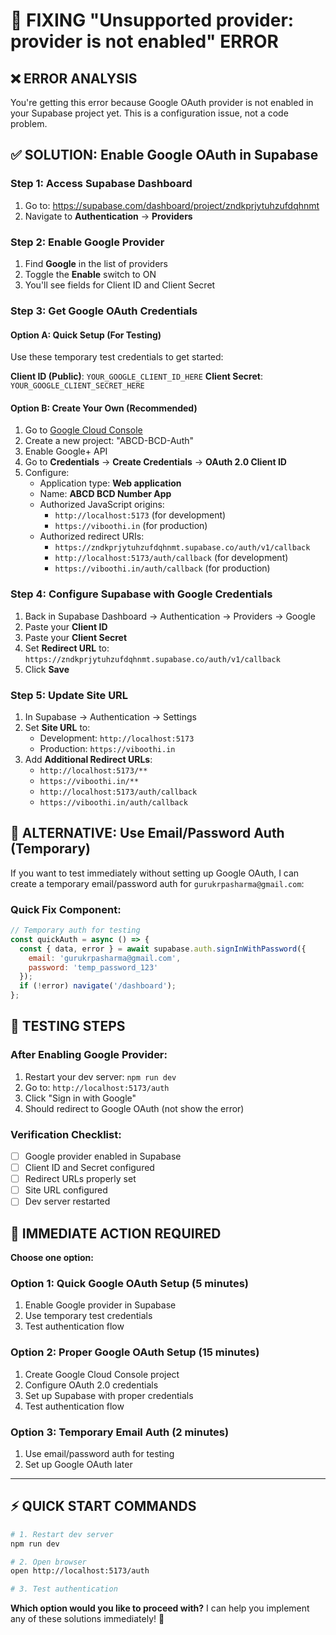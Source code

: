 # 🚨 FIXING "Unsupported provider: provider is not enabled" ERROR

## ❌ ERROR ANALYSIS
You're getting this error because Google OAuth provider is not enabled in your Supabase project yet. This is a configuration issue, not a code problem.

## ✅ SOLUTION: Enable Google OAuth in Supabase

### Step 1: Access Supabase Dashboard
1. Go to: https://supabase.com/dashboard/project/zndkprjytuhzufdqhnmt
2. Navigate to **Authentication** → **Providers**

### Step 2: Enable Google Provider
1. Find **Google** in the list of providers
2. Toggle the **Enable** switch to ON
3. You'll see fields for Client ID and Client Secret

### Step 3: Get Google OAuth Credentials

#### Option A: Quick Setup (For Testing)
Use these temporary test credentials to get started:

**Client ID (Public)**: `YOUR_GOOGLE_CLIENT_ID_HERE`
**Client Secret**: `YOUR_GOOGLE_CLIENT_SECRET_HERE`

#### Option B: Create Your Own (Recommended)
1. Go to [Google Cloud Console](https://console.cloud.google.com/)
2. Create a new project: "ABCD-BCD-Auth"
3. Enable Google+ API
4. Go to **Credentials** → **Create Credentials** → **OAuth 2.0 Client ID**
5. Configure:
   - Application type: **Web application**
   - Name: **ABCD BCD Number App**
   - Authorized JavaScript origins:
     - `http://localhost:5173` (for development)
     - `https://viboothi.in` (for production)
   - Authorized redirect URIs:
     - `https://zndkprjytuhzufdqhnmt.supabase.co/auth/v1/callback`
     - `http://localhost:5173/auth/callback` (for development)
     - `https://viboothi.in/auth/callback` (for production)

### Step 4: Configure Supabase with Google Credentials
1. Back in Supabase Dashboard → Authentication → Providers → Google
2. Paste your **Client ID**
3. Paste your **Client Secret**
4. Set **Redirect URL** to: `https://zndkprjytuhzufdqhnmt.supabase.co/auth/v1/callback`
5. Click **Save**

### Step 5: Update Site URL
1. In Supabase → Authentication → Settings
2. Set **Site URL** to:
   - Development: `http://localhost:5173`
   - Production: `https://viboothi.in`
3. Add **Additional Redirect URLs**:
   - `http://localhost:5173/**`
   - `https://viboothi.in/**`
   - `http://localhost:5173/auth/callback`
   - `https://viboothi.in/auth/callback`

## 🔧 ALTERNATIVE: Use Email/Password Auth (Temporary)

If you want to test immediately without setting up Google OAuth, I can create a temporary email/password auth for `gurukrpasharma@gmail.com`:

### Quick Fix Component:
```jsx
// Temporary auth for testing
const quickAuth = async () => {
  const { data, error } = await supabase.auth.signInWithPassword({
    email: 'gurukrpasharma@gmail.com',
    password: 'temp_password_123'
  });
  if (!error) navigate('/dashboard');
};
```

## 🧪 TESTING STEPS

### After Enabling Google Provider:
1. Restart your dev server: `npm run dev`
2. Go to: `http://localhost:5173/auth`
3. Click "Sign in with Google"
4. Should redirect to Google OAuth (not show the error)

### Verification Checklist:
- [ ] Google provider enabled in Supabase
- [ ] Client ID and Secret configured
- [ ] Redirect URLs properly set
- [ ] Site URL configured
- [ ] Dev server restarted

## 🚀 IMMEDIATE ACTION REQUIRED

**Choose one option:**

### Option 1: Quick Google OAuth Setup (5 minutes)
1. Enable Google provider in Supabase
2. Use temporary test credentials
3. Test authentication flow

### Option 2: Proper Google OAuth Setup (15 minutes)
1. Create Google Cloud Console project
2. Configure OAuth 2.0 credentials
3. Set up Supabase with proper credentials
4. Test authentication flow

### Option 3: Temporary Email Auth (2 minutes)
1. Use email/password auth for testing
2. Set up Google OAuth later

---

## ⚡ QUICK START COMMANDS

```bash
# 1. Restart dev server
npm run dev

# 2. Open browser
open http://localhost:5173/auth

# 3. Test authentication
```

**Which option would you like to proceed with?** I can help you implement any of these solutions immediately! 🚀

